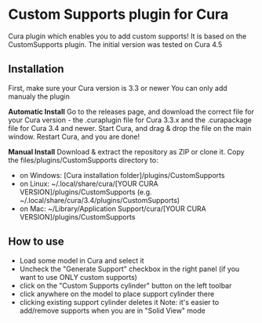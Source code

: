 # Custom Supports plugin for Cura

Cura plugin which enables you to add custom supports!
It is based on the CustomSupports plugin.
The initial version was tested on Cura 4.5


Installation
----
First, make sure your Cura version is 3.3 or newer
You can only add manualy the plugin

**Automatic Install**
Go to the releases page, and download the correct file for your Cura version - the .curaplugin file for Cura 3.3.x and the .curapackage file for Cura 3.4 and newer.
Start Cura, and drag & drop the file on the main window. Restart Cura, and you are done!

**Manual Install**
Download & extract the repository as ZIP or clone it. Copy the files/plugins/CustomSupports directory to:
- on Windows: [Cura installation folder]/plugins/CustomSupports
- on Linux: ~/.local/share/cura/[YOUR CURA VERSION]/plugins/CustomSupports (e.g. ~/.local/share/cura/3.4/plugins/CustomSupports)
- on Mac: ~/Library/Application Support/cura/[YOUR CURA VERSION]/plugins/CustomSupports


How to use
----
- Load some model in Cura and select it
- Uncheck the "Generate Support" checkbox in the right panel (if you want to use ONLY custom supports)
- click on the "Custom Supports cylinder" button on the left toolbar
- click anywhere on the model to place support cylinder there
- clicking existing support cylinder deletes it
Note: it's easier to add/remove supports when you are in "Solid View" mode
	
